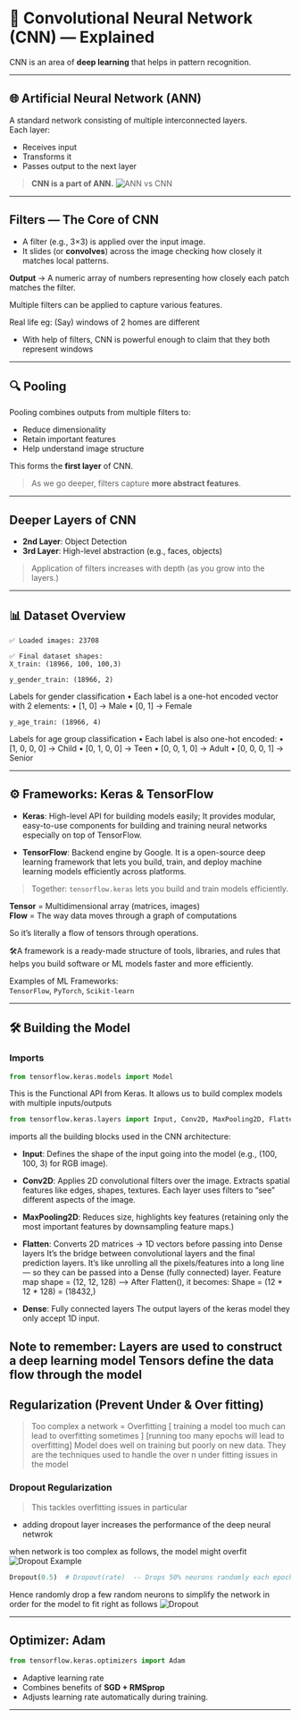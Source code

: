 
# 🧠 Convolutional Neural Network (CNN) — Explained

CNN is an area of **deep learning** that helps in pattern recognition.

---
 
## 🌐 Artificial Neural Network (ANN)
A standard network consisting of multiple interconnected layers.  
Each layer:
- Receives input
- Transforms it
- Passes output to the next layer

>  **CNN is a part of ANN.**
![ANN vs CNN](https://github.com/user-attachments/assets/13acebeb-db43-411b-b0eb-af9e2cb48dae)
---

##  Filters — The Core of CNN
- A filter (e.g., 3×3) is applied over the input image.
- It slides (or **convolves**) across the image checking how closely it matches local patterns.

 **Output** → A numeric array of numbers representing how closely each patch matches the filter.

Multiple filters can be applied to capture various features.

Real life eg: (Say) windows of 2 homes are different
 - With help of filters, CNN is powerful enough to claim that they both represent windows 

---

## 🔍 Pooling
Pooling combines outputs from multiple filters to:
- Reduce dimensionality
- Retain important features
- Help understand image structure

This forms the **first layer** of CNN.

> As we go deeper, filters capture **more abstract features**.

--- 
## Deeper Layers of CNN
- **2nd Layer**: Object Detection
- **3rd Layer**: High-level abstraction (e.g., faces, objects)
 > Application of filters increases with depth (as you grow into the layers.)
---
 

## 📊 Dataset Overview

```text
✅ Loaded images: 23708

✅ Final dataset shapes:
X_train: (18966, 100, 100,3)
```

```text
y_gender_train: (18966, 2)
```
Labels for gender classification
	•	Each label is a one-hot encoded vector with 2 elements:
	•	[1, 0] → Male
	•	[0, 1] → Female

```text
y_age_train: (18966, 4)
```
Labels for age group classification
	•	Each label is also one-hot encoded:
	•	[1, 0, 0, 0] → Child
	•	[0, 1, 0, 0] → Teen
	•	[0, 0, 1, 0] → Adult
	•	[0, 0, 0, 1] → Senior

---
## ⚙️ Frameworks: Keras & TensorFlow

- **Keras**: High-level API for building models easily;
             It provides modular, easy-to-use components for building and training neural networks  especially on top of TensorFlow.

- **TensorFlow**: Backend engine by Google. It is a open-source deep learning framework that lets you build, train, and deploy machine learning models efficiently across platforms.


> Together: `tensorflow.keras` lets you build and train models efficiently.

**Tensor** = Multidimensional array (matrices, images)  
**Flow** = The way data moves through a graph of computations

 So it’s literally a flow of tensors through operations.
 
🛠️A framework is a ready-made structure of tools, libraries, and rules that helps you build software or ML models faster and more efficiently.

Examples of ML Frameworks:  
`TensorFlow`, `PyTorch`, `Scikit-learn`

---
 
## 🛠️ Building the Model

### Imports

```python
from tensorflow.keras.models import Model
```
This is the Functional API from Keras.
  It allows us to build complex models with multiple inputs/outputs
  
```python
from tensorflow.keras.layers import Input, Conv2D, MaxPooling2D, Flatten, Dense, Dropout
```
imports all the building blocks used in the CNN architecture:

- **Input**: Defines the shape of the input going into the model (e.g., (100, 100, 3) for RGB image).

- **Conv2D**: Applies 2D convolutional filters over the image. Extracts spatial features like edges, shapes, textures.
 Each layer uses filters to “see” different aspects of the image.

- **MaxPooling2D**: Reduces size, highlights key features
 (retaining only the most important features by downsampling feature maps.)

- **Flatten**: Converts 2D matrices → 1D vectors before passing into Dense layers
It’s the bridge between convolutional layers and the final prediction layers.
  It’s like unrolling all the pixels/features into a long line — so they can be passed into a Dense (fully connected) layer. 
  Feature map shape = (12, 12, 128) --> After Flatten(), it becomes: Shape = (12 * 12 * 128) = (18432,)
  
- **Dense**: Fully connected layers
The output layers of the keras model
they only accept 1D input.

Note to remember: 
    Layers are used to construct a deep learning model 
    Tensors define the data flow through the model 
---

## Regularization (Prevent Under & Over fitting)

> Too complex a network = Overfitting
 [ training a model too much can lead to overfitting sometimes ]
 [running too many epochs will lead to overfitting]
> Model does well on training but poorly on new data.
> They are the techniques used to handle the over n under fitting issues in the model 
 
### Dropout Regularization
> This tackles overfitting issues in particular
- adding dropout layer increases the performance of the deep neural netwrok 

when network is too complex as follows, the model might overfit 
![Dropout Example](https://github.com/user-attachments/assets/9d87a7fc-c577-403f-9dad-351dc5bce8e2)

```python
Dropout(0.5)  # Dropout(rate)  -- Drops 50% neurons randomly each epoch
```

Hence  randomly drop a few random neurons to simplify the network in order for the model to fit right as follows
![Dropout](https://github.com/user-attachments/assets/9b9a0f23-f623-4c60-a4f8-35465f00b2b5)
  
---

##  Optimizer: Adam

```python
from tensorflow.keras.optimizers import Adam
```

- Adaptive learning rate
- Combines benefits of **SGD + RMSprop**
-  Adjusts learning rate automatically during training.

---

